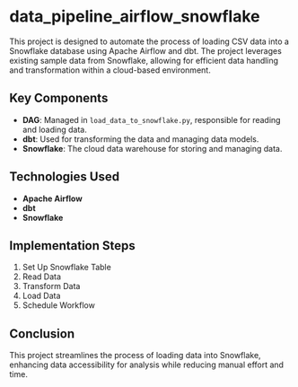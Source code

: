# data_pipeline_airflow_snowflake
This project is designed to automate the process of loading CSV data into a Snowflake database using Apache Airflow and dbt. The project leverages existing sample data from Snowflake, allowing for efficient data handling and transformation within a cloud-based environment.
## Key Components
- **DAG**: Managed in `load_data_to_snowflake.py`, responsible for reading and loading data.
- **dbt**: Used for transforming the data and managing data models.
- **Snowflake**: The cloud data warehouse for storing and managing data.

## Technologies Used
- **Apache Airflow**
- **dbt**
- **Snowflake**

## Implementation Steps
1. Set Up Snowflake Table
2. Read Data
3. Transform Data
4. Load Data
5. Schedule Workflow

## Conclusion
This project streamlines the process of loading data into Snowflake, enhancing data accessibility for analysis while reducing manual effort and time.

